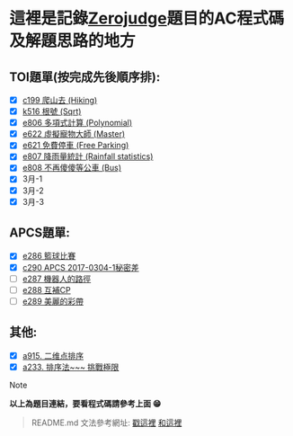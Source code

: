 # 這裡是記錄[Zerojudge](https://zerojudge.tw/)題目的AC程式碼及解題思路的地方


## TOI題單(按完成先後順序排):
- [x] [c199 爬山去 (Hiking)](https://zerojudge.tw/ShowProblem?problemid=c199)
- [x] [k516 根號 (Sqrt)](https://zerojudge.tw/ShowProblem?problemid=k516)
- [x] [e806 多項式計算 (Polynomial)](https://zerojudge.tw/ShowProblem?problemid=e806)
- [x] [e622 虛擬寵物大師 (Master)](https://zerojudge.tw/ShowProblem?problemid=e622)
- [x] [e621 免費停車 (Free Parking)](https://zerojudge.tw/ShowProblem?problemid=e621)
- [x] [e807 降雨量統計 (Rainfall statistics)](https://zerojudge.tw/ShowProblem?problemid=e807)
- [x] [e808 不再傻傻等公車 (Bus)](https://zerojudge.tw/ShowProblem?problemid=e808)
- [x] 3月-1
- [x] 3月-2
- [x] 3月-3

## APCS題單:
- [x] [e286 籃球比賽](https://zerojudge.tw/ShowProblem?problemid=e286)
- [x] [c290 APCS 2017-0304-1秘密差](https://zerojudge.tw/ShowProblem?problemid=c290)
- [ ] [e287 機器人的路徑](https://zerojudge.tw/ShowProblem?problemid=e287)
- [ ] [e288 互補CP](https://zerojudge.tw/ShowProblem?problemid=e288)
- [ ] [e289 美麗的彩帶](https://zerojudge.tw/ShowProblem?problemid=e289)

## 其他:
- [x] [a915. 二维点排序](https://zerojudge.tw/ShowProblem?problemid=a915)
- [x] [a233. 排序法~~~ 挑戰極限](https://zerojudge.tw/ShowProblem?problemid=a233)

> [!NOTE]
> **以上為題目連結，要看程式碼請參考上面 :grin:**


> README.md 文法參考網址: [戳這裡](https://docs.github.com/zh/get-started/writing-on-github/getting-started-with-writing-and-formatting-on-github/basic-writing-and-formatting-syntax) [和這裡](https://github.com/fr407041/MarkdownTutorial)



<!--~~我好閒喔跑來寫這東西還玩一堆奇奇怪怪的程式 :sweat_smile:~~--!>


